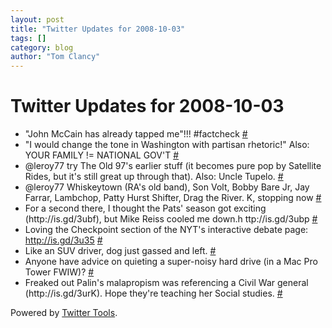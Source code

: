 ```yaml
---
layout: post
title: "Twitter Updates for 2008-10-03"
tags: []
category: blog
author: "Tom Clancy"
---
```


# Twitter Updates for 2008-10-03

<ul>
	<li>"John McCain has already tapped me"!!! #factcheck <a href="http://twitter.com/tclancy/statuses/944305424">#</a></li>
	<li>"I would change the tone in Washington with partisan rhetoric!" Also: YOUR FAMILY != NATIONAL GOV'T <a href="http://twitter.com/tclancy/statuses/944353162">#</a></li>
	<li>@leroy77 try The Old 97's earlier stuff (it becomes pure pop by Satellite Rides, but it's still great up through that). Also: Uncle Tupelo. <a href="http://twitter.com/tclancy/statuses/944935370">#</a></li>
	<li>@leroy77 Whiskeytown (RA's old band), Son Volt, Bobby Bare Jr, Jay Farrar, Lambchop, Patty Hurst Shifter, Drag the River. K, stopping now <a href="http://twitter.com/tclancy/statuses/944936687">#</a></li>
	<li>For a second there, I thought the Pats' season got exciting (http://is.gd/3ubf), but Mike Reiss cooled me down.h ttp://is.gd/3ubp <a href="http://twitter.com/tclancy/statuses/945209368">#</a></li>
	<li>Loving the Checkpoint section of the NYT's interactive debate page: <a href="http://is.gd/3u35" rel="nofollow">http://is.gd/3u35</a> <a href="http://twitter.com/tclancy/statuses/945228178">#</a></li>
	<li>Like an SUV driver, dog just gassed and left. <a href="http://twitter.com/tclancy/statuses/945284519">#</a></li>
	<li>Anyone have advice on quieting a super-noisy hard drive (in a Mac Pro Tower FWIW)? <a href="http://twitter.com/tclancy/statuses/945287454">#</a></li>
	<li>Freaked out Palin's malapropism was referencing a Civil War general (http://is.gd/3urK). Hope they're teaching her Social studies. <a href="http://twitter.com/tclancy/statuses/945326903">#</a></li>
</ul>
<p>Powered by <a href="http://alexking.org/projects/wordpress">Twitter Tools</a>.</p>
